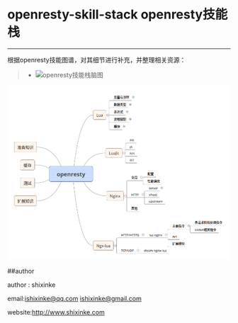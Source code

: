 # openresty-skill-stack openresty技能栈

------

根据openresty技能图谱，对其细节进行补充，并整理相关资源：

> * ![openresty技能栈脑图](https://github.com/shixinke/openresty-skill-stack/blob/master/xmind/openresty-skill-stack.xmind)


![技能栈脑图预览图](https://github.com/shixinke/openresty-skill-stack/blob/master/static/images/openresty-skill-stack-map.png)


##author

author : shixinke

email:ishixinke@qq.com  ishixinke@gmail.com

website:http://www.shixinke.com


